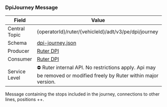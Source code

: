 ### DpiJourney Message
| Field         | Value                                                                                                             |
|---------------|-------------------------------------------------------------------------------------------------------------------|
| Central Topic | {operatorId}/ruter/{vehicleId}/adt/v3/pe/dpi/journey                                                              |
| Schema        | [ dpi-journey.json ](json-schemas/pe/dpi/journey/dpi-journey.json)                                                |
| Producer      | [Ruter DPI](https://github.com/orgs/RuterNo/teams/dpi-team)                                                       |
| Consumer      | [Ruter DPI](https://github.com/orgs/RuterNo/teams/dpi-team)                                                       |
| Service Level | ⛔ Ruter internal API. No restrictions apply. Api may be removed or modified freely by Ruter within major version. |

Message containing the stops included in the journey, connections to other lines, positions ++.
